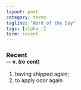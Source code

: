 ```yaml
---
layout: post
category: terms
tagline: "Word of the Day"
tags: [alpha_r]
term: recent
---
```


<h3>Recent<br/> <small>&mdash; v. (re<span>&middot;</span>cent)</small></h3>
<p><ol><li>having shipped again;</li>
<li>to apply odor again</li>
</ol></p>
